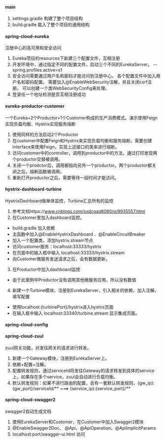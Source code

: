 #### main
1. settings.gradle 构建了整个项目结构
2. build.gradle 载入了整个项目的通用结构

#### spring-cloud-eureka 
   注册中心的高可用和安全访问
1. Eureka项目的resources下新建三个配置文件，互相注册
2. 开发环境中，通过指定不同的配置文件，启动三个不同的EurekaServer。
    --spring.profiles.active=s1
3. 安全访问需要通过用户名和密码才能访问到注册中心。
   各个配置文件中加入用户名和密码配置。
   需要加入@EnableWebSecurity注解，并且关闭csrf注册。
   可以创建一个类WebSecurityConfig来处理。
4. 登录任一个地址检测是否互相注册成功

#### eureka-productor-customer
   一个Eureka+2个Productor+1个Customer构成的生产消费模式。演示使用Feign实现负载均衡、Hystrix实现服务熔断
1. 使用同样的方法启动2个Productor
2. 在customer中配置Feign和Hystrix来实现负载均衡和服务熔断。需要创建interface来使用Feign，实现上述接口的类来进行熔断。
3. 访问customer中的controller，调用到productor中的方法，通过打印发现两个productor交替被调用。
4. 关闭一个prodctor后，调用都指向另外一个productor。两个productor都关闭之后，熔断函数被调用。
5. 重新打开productor之后，需要等待一段时间才能访问。

#### hystrix-dashboard-turbine
   HystrixDashboard做单体监控，Turbine汇总所有的监控 
1. 参考文档https://www.cnblogs.com/sxdcgaq8080/p/9935557.html
2. 在Customer里加入dashboard监控。
* build.gradle 加入依赖
* 主函数中加入@EnableHystrixDashboard 、@EnableCircuitBreaker
* 加入一个配置类，添加hystrix.stream节点
* 访问customer服务：localhost:33333/hystrix
* 在页面中的输入框中输入 localhost:33333/hystrix.stream
* 向Customer微服务发送请求之后，会有数据更新。
3. 在Productor中加入dashboard监控
* 由于此案例中Productor没有调用其他微服务应用，所以没有数值
4. 新建一个Turbine模块，注册到EurekaServer，引入相关的依赖，加入注解，填写配置
* 使用localhost:{turbinePort}/hystrix进入hystrix页面
* 在输入框中输入 localhost:33340/turbine.stream 显示集成页面。

#### spring-cloud-config

#### spring-cloud-zuul
   zuul网关功能，对发往网关的请求进行转发。
1. 新建一个Gateway模块，注册到EurekaServer上。
2. 依赖+配置+注解。
3. 配置转发规则，通过serviceId将发往Gateway的请求转发到具体的service上，如果存在多个service，zuul会自动进行负载均衡。
4. 默认转发规则：如果不进行路由的配置，会有一套默认转发规则，{gw_ip}:{gw_port}/serviceId/** ===> {service_ip}:{service_port}/**

#### spring-cloud-swagger2
   swagger2自动生成文档
1. 使用EurekaServer和Customer，在Customer中加入Swagger2模块
2. @EnableSwagger2Doc、 @Api、@ApiOperation、@ApiImplicitParams
3. localhost:port/swagger-ui.html 访问


